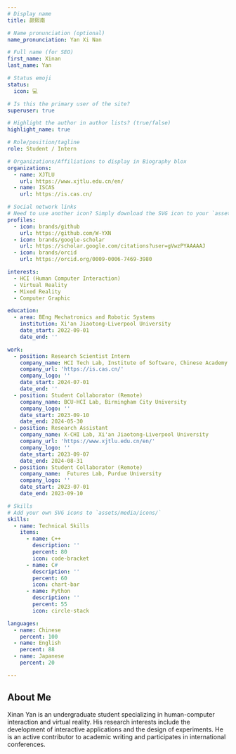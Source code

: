 ```yaml
---
# Display name
title: 颜熙南

# Name pronunciation (optional)
name_pronunciation: Yan Xi Nan

# Full name (for SEO)
first_name: Xinan
last_name: Yan

# Status emoji
status:
  icon: 💻

# Is this the primary user of the site?
superuser: true

# Highlight the author in author lists? (true/false)
highlight_name: true

# Role/position/tagline
role: Student / Intern

# Organizations/Affiliations to display in Biography blox
organizations:
  - name: XJTLU
    url: https://www.xjtlu.edu.cn/en/
  - name: ISCAS
    url: https://is.cas.cn/

# Social network links
# Need to use another icon? Simply download the SVG icon to your `assets/media/icons/` folder.
profiles:
  - icon: brands/github
    url: https://github.com/W-YXN
  - icon: brands/google-scholar
    url: https://scholar.google.com/citations?user=gVwzPYAAAAAJ
  - icon: brands/orcid
    url: https://orcid.org/0009-0006-7469-3980

interests:
  - HCI (Human Computer Interaction)
  - Virtual Reality
  - Mixed Reality
  - Computer Graphic

education:
  - area: BEng Mechatronics and Robotic Systems
    institution: Xi'an Jiaotong-Liverpool University
    date_start: 2022-09-01
    date_end: ''

work:
  - position: Research Scientist Intern
    company_name: HCI Tech Lab, Institute of Software, Chinese Academy of Sciences
    company_url: 'https://is.cas.cn/'
    company_logo: ''
    date_start: 2024-07-01
    date_end: ''
  - position: Student Collaborator (Remote)
    company_name: BCU-HCI Lab, Birmingham City University 
    company_logo: ''
    date_start: 2023-09-10
    date_end: 2024-05-30
  - position: Research Assistant
    company_name: X-CHI Lab, Xi'an Jiaotong-Liverpool University
    company_url: 'https://www.xjtlu.edu.cn/en/'
    company_logo: ''
    date_start: 2023-09-07
    date_end: 2024-08-31
  - position: Student Collaborator (Remote)
    company_name:  Futures Lab, Purdue University
    company_logo: ''
    date_start: 2023-07-01
    date_end: 2023-09-10

# Skills
# Add your own SVG icons to `assets/media/icons/`
skills:
  - name: Technical Skills
    items:
      - name: C++
        description: ''
        percent: 80
        icon: code-bracket
      - name: C#
        description: ''
        percent: 60
        icon: chart-bar
      - name: Python
        description: ''
        percent: 55
        icon: circle-stack

languages:
  - name: Chinese
    percent: 100
  - name: English
    percent: 88
  - name: Japanese
    percent: 20

---
```


## About Me

Xinan Yan is an undergraduate student specializing in human-computer interaction and virtual reality. His research interests include the development of interactive applications and the design of experiments. He is an active contributor to academic writing and participates in international conferences.
